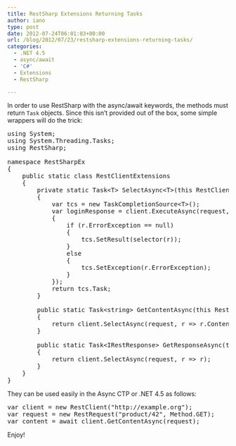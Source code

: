 ```yaml
---
title: RestSharp Extensions Returning Tasks
author: iano
type: post
date: 2012-07-24T06:01:03+00:00
url: /blog/2012/07/23/restsharp-extensions-returning-tasks/
categories:
  - .NET 4.5
  - async/await
  - 'C#'
  - Extensions
  - RestSharp

---
```

In order to use RestSharp with the async/await keywords, the methods must return `Task` objects. Since this isn&#8217;t provided out of the box, some simple wrappers will do the trick:

<!--more-->

<pre class="brush: csharp; title: ; notranslate" title="">using System;
using System.Threading.Tasks;
using RestSharp;

namespace RestSharpEx
{
    public static class RestClientExtensions
    {
        private static Task&lt;T&gt; SelectAsync&lt;T&gt;(this RestClient client, IRestRequest request, Func&lt;IRestResponse, T&gt; selector)
        {
            var tcs = new TaskCompletionSource&lt;T&gt;();
            var loginResponse = client.ExecuteAsync(request, r =&gt;
            {
                if (r.ErrorException == null)
                {
                    tcs.SetResult(selector(r));
                }
                else
                {
                    tcs.SetException(r.ErrorException);
                }
            });
            return tcs.Task;
        }

        public static Task&lt;string&gt; GetContentAsync(this RestClient client, IRestRequest request)
        {
            return client.SelectAsync(request, r =&gt; r.Content);
        }

        public static Task&lt;IRestResponse&gt; GetResponseAsync(this RestClient client, IRestRequest request)
        {
            return client.SelectAsync(request, r =&gt; r);
        }
    }
}
</pre>

They can be used easily in the Async CTP or .NET 4.5 as follows:

<pre class="brush: csharp; title: ; notranslate" title="">var client = new RestClient("http://example.org");
var request = new RestRequest("product/42", Method.GET);
var content = await client.GetContentAsync(request);
</pre>

Enjoy!